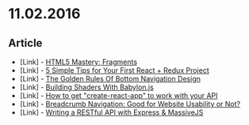 # 11.02.2016

## Article

- \[Link\] - [HTML5 Mastery: Fragments](https://webdesign.tutsplus.com/tutorials/html5-mastery-fragments--cms-24842)
- \[Link\] - [5 Simple Tips for Your First React + Redux Project](https://blog.preen.ly/5-simple-tips-for-your-first-react-redux-project-10cbb2727b9a#.6k9139dh0)
- \[Link\] - [The Golden Rules Of Bottom Navigation Design](https://www.smashingmagazine.com/2016/11/the-golden-rules-of-mobile-navigation-design/)
- \[Link\] - [Building Shaders With Babylon.js](https://www.smashingmagazine.com/2016/11/building-shaders-with-babylon-js/)
- \[Link\] - [How to get "create-react-app" to work with your API](https://www.fullstackreact.com/articles/using-create-react-app-with-a-server/)
- \[Link\] - [Breadcrumb Navigation: Good for Website Usability or Not?](http://blog.usabilla.com/breadcrumb-navigation-good-website-usability-not/)
- \[Link\] - [Writing a RESTful API with Express & MassiveJS](https://medium.com/trisfera/writing-a-restful-api-with-express-massivejs-465218800c08#.r6lh6ngw6)
